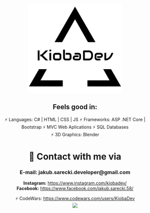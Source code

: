 
<p align="center">
 <img src="/images/Logo.png" >
</p>
  
<p align="center">
 <h2 align="center">Feels good in:</h2>
 <p align="center">
            <a>⚡ Languages: C# | HTML | CSS | JS</a>
            <a>⚡ Frameworks: ASP .NET Core | Bootstrap</a>
            <a>⚡ MVC Web Aplications</a>
            <a>⚡ SQL Databases</a>
            </br>
            <a>⚡ 3D Graphics: Blender</a>
            </br>
 </p>
</p>
<h1 align="center">💬 Contact with me via</h1> 
<h3 align="center">E-mail: jakub.sarecki.developer@gmail.com</h3>
 <p align="center">
 <a><strong>Instagram:</strong></a>  <a href="https://www.instagram.com/kiobadev/">https://www.instagram.com/kiobadev/</a>
            </br>
 <a><strong>Facebook:</strong> </a>  <a href="https://www.facebook.com/jakub.sarecki.58">https://www.facebook.com/jakub.sarecki.58/</a>
 </p>

<p align="center">
            <a>⚡ CodeWars: </a><a href="https://www.codewars.com/users/KiobaDev">https://www.codewars.com/users/KiobaDev</a>
            <br/>
            <img src="https://www.codewars.com/users/KiobaDev/badges/large">
</p>
